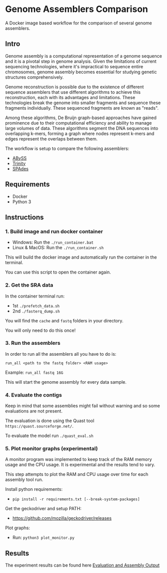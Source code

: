 # Genome Assemblers Comparison
A Docker image based workflow for the comparison of several genome assemblers.

## Intro
Genome assembly is a computational representation of a genome sequence and it is a pivotal step in genome analysis. Given the limitations of current sequencing technologies, where it's impractical to sequence entire chromosomes, genome assembly becomes essential for studying genetic structures comprehensively. 

Genome reconstruction is possible due to the existence of different sequence assemblers that use different algorithms to achieve this reconstruction, each with its advantages and limitations. These technologies break the genome into smaller fragments and sequence these fragments individually. These sequenced fragments are known as "reads".

Among these algorithms, De Bruijn graph-based approaches have gained prominence due to their computational efficiency and ability to manage large volumes of data. These algorithms segment the DNA sequences into overlapping k-mers, forming a graph where nodes represent k-mers and edges represent the overlaps between them. 

The workflow is setup to compare the following assemblers:
* [ABySS](https://github.com/bcgsc/abyss)
* [Trinity](https://github.com/trinityrnaseq/trinityrnaseq)
* [SPAdes](https://github.com/ablab/spades)

## Requirements
* Docker
* Python 3

## Instructions 

### 1. Build image and run docker container
* Windows: Run the `./run_container.bat`
* Linux & MacOS: Run the `./run_container.sh`

This will build the docker image and automatically run the container in the terminal.

You can use this script to open the container again.


### 2. Get the SRA data
In the container terminal run:
* 1st `./prefetch_data.sh`
* 2nd `./fasterq_dump.sh`

You will find the `cache` and `fastq` folders in your directory.

You will only need to do this once!

### 3. Run the assemblers
In order to run all the assemblers all you have to do is:

`run_all <path to the fastq folder> <RAM usage>`

Example: `run_all fastq 16G`

This will start the genome assembly for every data sample.

### 4. Evaluate the contigs
Keep in mind that some assemblies might fail without warning and so some evaluations are not present.

The evaluation is done using the Quast tool `https://quast.sourceforge.net/`.

To evaluate the model run `./quast_eval.sh`

### 5. Plot monitor graphs (experimental)
A monitor program was implemented to keep track of the RAM memory usage and the CPU usage. It is experimental and the results tend to vary.

This step attempts to plot the RAM and CPU usage over time for each assembly tool run.

Install python requirements:
* `pip install -r requirements.txt [--break-system-packages]`

Get the geckodriver and setup PATH:
* https://github.com/mozilla/geckodriver/releases

Plot graphs:
* Run: `python3 plot_monitor.py`

## Results
The experiment results can be found here [Evaluation and Assembly Output](https://drive.google.com/drive/folders/1spAZ4o9QbmJz_wFbOouq3-vzsJaqpFvK?usp=sharing)
